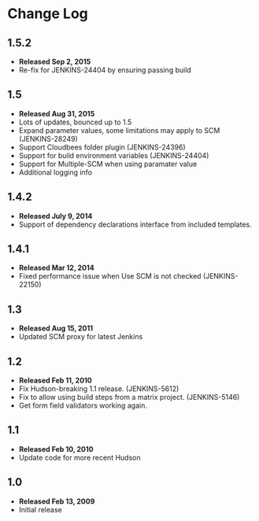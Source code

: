 # Change Log

## 1.5.2
* **Released Sep 2, 2015**
* Re-fix for JENKINS-24404 by ensuring passing build

## 1.5
* **Released Aug 31, 2015**
* Lots of updates, bounced up to 1.5
* Expand parameter values, some limitations may apply to SCM (JENKINS-28249)
* Support Cloudbees folder plugin (JENKINS-24396) 
* Support for build environment variables (JENKINS-24404)
* Support for Multiple-SCM when using paramater value
* Additional logging info

## 1.4.2
* **Released July 9, 2014**
* Support of dependency declarations interface from included templates.

## 1.4.1
* **Released Mar 12, 2014**
* Fixed performance issue when Use SCM is not checked (JENKINS-22150)

## 1.3
* **Released Aug 15, 2011**
* Updated SCM proxy for latest Jenkins

## 1.2
* **Released Feb 11, 2010**
* Fix Hudson-breaking 1.1 release. (JENKINS-5612)
* Fix to allow using build steps from a matrix project. (JENKINS-5146)
* Get form field validators working again.

## 1.1
* **Released Feb 10, 2010**
* Update code for more recent Hudson

## 1.0
* **Released Feb 13, 2009**
* Initial release

